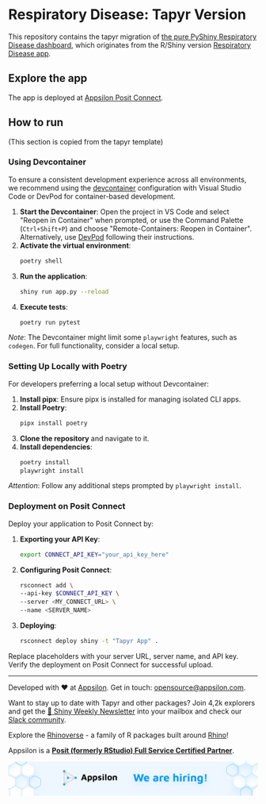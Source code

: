 # Respiratory Disease: Tapyr Version

This repository contains the tapyr migration of [the pure PyShiny Respiratory Disease dashboard](https://github.com/Appsilon/respiratory_disease_pyshiny), which originates from the R/Shiny version [Respiratory Disease app](https://connect.appsilon.com/respiratory_disease_app_sprint/).

## Explore the app
The app is deployed at [Appsilon Posit Connect](https://connect.appsilon.com/respiratory-disease-tapyr/).

## How to run

(This section is copied from the tapyr template)

### Using Devcontainer

To ensure a consistent development experience across all environments, we recommend using the [devcontainer](https://code.visualstudio.com/docs/remote/containers) configuration with Visual Studio Code or DevPod for container-based development.

1. **Start the Devcontainer**: Open the project in VS Code and select "Reopen in Container" when prompted, or use the Command Palette (`Ctrl+Shift+P`) and choose "Remote-Containers: Reopen in Container". Alternatively, use [DevPod](https://devpod.sh/) following their instructions.
2. **Activate the virtual environment**:
   ```sh
   poetry shell
   ```
3. **Run the application**:
   ```sh
   shiny run app.py --reload
   ```
4. **Execute tests**:
   ```sh
   poetry run pytest
   ```

*Note*: The Devcontainer might limit some `playwright` features, such as `codegen`. For full functionality, consider a local setup.

### Setting Up Locally with Poetry

For developers preferring a local setup without Devcontainer:

1. **Install pipx**: Ensure pipx is installed for managing isolated CLI apps.
2. **Install Poetry**:
   ```sh
   pipx install poetry
   ```
3. **Clone the repository** and navigate to it.
4. **Install dependencies**:
   ```sh
   poetry install
   playwright install
   ```

*Attention*: Follow any additional steps prompted by `playwright install`.

### Deployment on Posit Connect

Deploy your application to Posit Connect by:

1. **Exporting your API Key**:
   ```sh
   export CONNECT_API_KEY="your_api_key_here"
   ```
2. **Configuring Posit Connect**:
   ```sh
   rsconnect add \
   --api-key $CONNECT_API_KEY \
   --server <MY_CONNECT_URL> \
   --name <SERVER_NAME>
   ```
3. **Deploying**:
   ```sh
   rsconnect deploy shiny -t "Tapyr App" .
   ```

Replace placeholders with your server URL, server name, and API key. Verify the deployment on Posit Connect for successful upload.

---

Developed with :heart: at [Appsilon](https://appsilon.com).
Get in touch: <opensource@appsilon.com>.

Want to stay up to date with Tapyr and other packages? Join 4,2k explorers and get the [📧 Shiny Weekly Newsletter](https://go.appsilon.com/shiny-weekly?utm_source=community&utm_medium=github&utm_content=tapyr) into your mailbox and check our [Slack community](https://go.appsilon.com/shiny4allcommunity).

Explore the [Rhinoverse](https://rhinoverse.dev) - a family of R packages built around [Rhino](https://appsilon.github.io/rhino/)!

Appsilon is a
[**Posit (formerly RStudio) Full Service Certified Partner**](https://www.rstudio.com/certified-partners/).

<a href="https://appsilon.com/careers/">
  <img src="https://raw.githubusercontent.com/Appsilon/website-cdn/gh-pages/WeAreHiring1.png" alt="We are hiring!">
</a>

